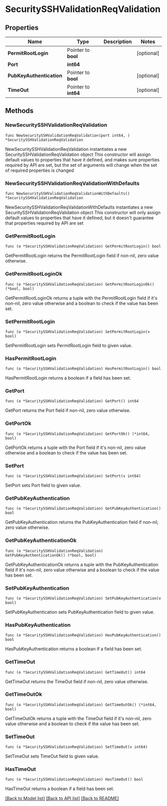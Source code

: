 # SecuritySSHValidationReqValidation

## Properties

Name | Type | Description | Notes
------------ | ------------- | ------------- | -------------
**PermitRootLogin** | Pointer to **bool** |  | [optional] 
**Port** | **int64** |  | 
**PubKeyAuthentication** | Pointer to **bool** |  | [optional] 
**TimeOut** | Pointer to **int64** |  | [optional] 

## Methods

### NewSecuritySSHValidationReqValidation

`func NewSecuritySSHValidationReqValidation(port int64, ) *SecuritySSHValidationReqValidation`

NewSecuritySSHValidationReqValidation instantiates a new SecuritySSHValidationReqValidation object
This constructor will assign default values to properties that have it defined,
and makes sure properties required by API are set, but the set of arguments
will change when the set of required properties is changed

### NewSecuritySSHValidationReqValidationWithDefaults

`func NewSecuritySSHValidationReqValidationWithDefaults() *SecuritySSHValidationReqValidation`

NewSecuritySSHValidationReqValidationWithDefaults instantiates a new SecuritySSHValidationReqValidation object
This constructor will only assign default values to properties that have it defined,
but it doesn't guarantee that properties required by API are set

### GetPermitRootLogin

`func (o *SecuritySSHValidationReqValidation) GetPermitRootLogin() bool`

GetPermitRootLogin returns the PermitRootLogin field if non-nil, zero value otherwise.

### GetPermitRootLoginOk

`func (o *SecuritySSHValidationReqValidation) GetPermitRootLoginOk() (*bool, bool)`

GetPermitRootLoginOk returns a tuple with the PermitRootLogin field if it's non-nil, zero value otherwise
and a boolean to check if the value has been set.

### SetPermitRootLogin

`func (o *SecuritySSHValidationReqValidation) SetPermitRootLogin(v bool)`

SetPermitRootLogin sets PermitRootLogin field to given value.

### HasPermitRootLogin

`func (o *SecuritySSHValidationReqValidation) HasPermitRootLogin() bool`

HasPermitRootLogin returns a boolean if a field has been set.

### GetPort

`func (o *SecuritySSHValidationReqValidation) GetPort() int64`

GetPort returns the Port field if non-nil, zero value otherwise.

### GetPortOk

`func (o *SecuritySSHValidationReqValidation) GetPortOk() (*int64, bool)`

GetPortOk returns a tuple with the Port field if it's non-nil, zero value otherwise
and a boolean to check if the value has been set.

### SetPort

`func (o *SecuritySSHValidationReqValidation) SetPort(v int64)`

SetPort sets Port field to given value.


### GetPubKeyAuthentication

`func (o *SecuritySSHValidationReqValidation) GetPubKeyAuthentication() bool`

GetPubKeyAuthentication returns the PubKeyAuthentication field if non-nil, zero value otherwise.

### GetPubKeyAuthenticationOk

`func (o *SecuritySSHValidationReqValidation) GetPubKeyAuthenticationOk() (*bool, bool)`

GetPubKeyAuthenticationOk returns a tuple with the PubKeyAuthentication field if it's non-nil, zero value otherwise
and a boolean to check if the value has been set.

### SetPubKeyAuthentication

`func (o *SecuritySSHValidationReqValidation) SetPubKeyAuthentication(v bool)`

SetPubKeyAuthentication sets PubKeyAuthentication field to given value.

### HasPubKeyAuthentication

`func (o *SecuritySSHValidationReqValidation) HasPubKeyAuthentication() bool`

HasPubKeyAuthentication returns a boolean if a field has been set.

### GetTimeOut

`func (o *SecuritySSHValidationReqValidation) GetTimeOut() int64`

GetTimeOut returns the TimeOut field if non-nil, zero value otherwise.

### GetTimeOutOk

`func (o *SecuritySSHValidationReqValidation) GetTimeOutOk() (*int64, bool)`

GetTimeOutOk returns a tuple with the TimeOut field if it's non-nil, zero value otherwise
and a boolean to check if the value has been set.

### SetTimeOut

`func (o *SecuritySSHValidationReqValidation) SetTimeOut(v int64)`

SetTimeOut sets TimeOut field to given value.

### HasTimeOut

`func (o *SecuritySSHValidationReqValidation) HasTimeOut() bool`

HasTimeOut returns a boolean if a field has been set.


[[Back to Model list]](../README.md#documentation-for-models) [[Back to API list]](../README.md#documentation-for-api-endpoints) [[Back to README]](../README.md)


